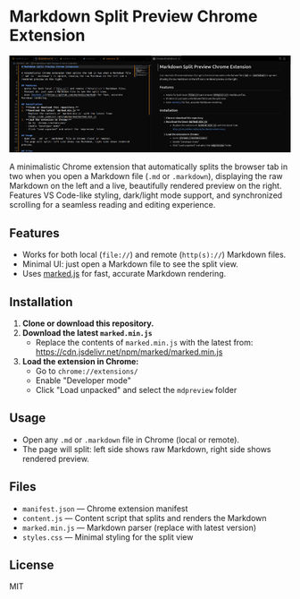 # Markdown Split Preview Chrome Extension

![Screenshot of Markdown Split Preview Chrome Extension](screenshot.png)

A minimalistic Chrome extension that automatically splits the browser tab in two when you open a Markdown file (`.md` or `.markdown`), displaying the raw Markdown on the left and a live, beautifully rendered preview on the right. Features VS Code-like styling, dark/light mode support, and synchronized scrolling for a seamless reading and editing experience.

## Features
- Works for both local (`file://`) and remote (`http(s)://`) Markdown files.
- Minimal UI: just open a Markdown file to see the split view.
- Uses [marked.js](https://github.com/markedjs/marked) for fast, accurate Markdown rendering.

## Installation
1. **Clone or download this repository.**
2. **Download the latest `marked.min.js`**
   - Replace the contents of `marked.min.js` with the latest from:  
     https://cdn.jsdelivr.net/npm/marked/marked.min.js
3. **Load the extension in Chrome:**
   - Go to `chrome://extensions/`
   - Enable "Developer mode"
   - Click "Load unpacked" and select the `mdpreview` folder

## Usage
- Open any `.md` or `.markdown` file in Chrome (local or remote).
- The page will split: left side shows raw Markdown, right side shows rendered preview.

## Files
- `manifest.json` — Chrome extension manifest
- `content.js` — Content script that splits and renders the Markdown
- `marked.min.js` — Markdown parser (replace with latest version)
- `styles.css` — Minimal styling for the split view

## License
MIT
